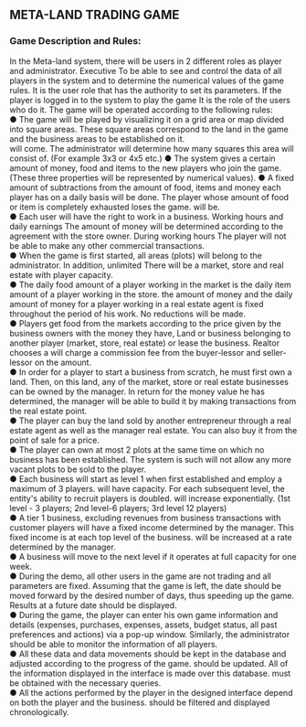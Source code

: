 ## META-LAND TRADING GAME
### Game Description and Rules:  
In the Meta-land system, there will be users in 2 different roles as player and administrator. Executive
To be able to see and control the data of all players in the system and to determine the numerical values of the game rules.
It is the user role that has the authority to set its parameters. If the player is logged in to the system to play the game
It is the role of the users who do it. The game will be operated according to the following rules:  
● The game will be played by visualizing it on a grid area or map divided into square areas.
These square areas correspond to the land in the game and the business areas to be established on it.  
will come. The administrator will determine how many squares this area will consist of. (For example 3x3 or 4x5 etc.)
● The system gives a certain amount of money, food and items to the new players who join the game.  
(These three properties will be represented by numerical values).
● A fixed amount of subtractions from the amount of food, items and money each player has on a daily basis
will be done. The player whose amount of food or item is completely exhausted loses the game.
will be.  
● Each user will have the right to work in a business. Working hours and daily earnings
The amount of money will be determined according to the agreement with the store owner. During working hours
The player will not be able to make any other commercial transactions.  
● When the game is first started, all areas (plots) will belong to the administrator. In addition, unlimited
There will be a market, store and real estate with player capacity.  
● The daily food amount of a player working in the market is the daily item amount of a player working in the store.
the amount of money and the daily amount of money for a player working in a real estate agent is fixed throughout the period of his work.
No reductions will be made.  
● Players get food from the markets according to the price given by the business owners with the money they have,
Land or business belonging to another player (market,
store, real estate) or lease the business. Realtor chooses a
will charge a commission fee from the buyer-lessor and seller-lessor on the amount.  
● In order for a player to start a business from scratch, he must first own a land.
Then, on this land, any of the market, store or real estate businesses can be owned by the manager.
In return for the money value he has determined, the manager will be able to build it by making transactions from the real estate point.  
● The player can buy the land sold by another entrepreneur through a real estate agent as well as the manager real estate.
You can also buy it from the point of sale for a price.  
● The player can own at most 2 plots at the same time on which no business has been established. The system is such
will not allow any more vacant plots to be sold to the player.  
● Each business will start as level 1 when first established and employ a maximum of 3 players.
will have capacity. For each subsequent level, the entity's ability to recruit players is doubled.
will increase exponentially. (1st level - 3 players; 2nd level-6 players; 3rd level 12 players)  
● A tier 1 business, excluding revenues from business transactions with customer players
will have a fixed income determined by the manager. This fixed income is at each top level of the business.
will be increased at a rate determined by the manager.  
● A business will move to the next level if it operates at full capacity for one week.  
● During the demo, all other users in the game are not trading and all parameters are fixed.
Assuming that the game is left, the date should be moved forward by the desired number of days, thus speeding up the game.
Results at a future date should be displayed.  
● During the game, the player can enter his own game information and details (expenses, purchases,
expenses, assets, budget status, all past preferences and actions) via a pop-up window.
Similarly, the administrator should be able to monitor the information of all players.  
● All these data and data movements should be kept in the database and adjusted according to the progress of the game.
should be updated. All of the information displayed in the interface is made over this database.
must be obtained with the necessary queries.  
● All the actions performed by the player in the designed interface depend on both the player and the business.
should be filtered and displayed chronologically.  